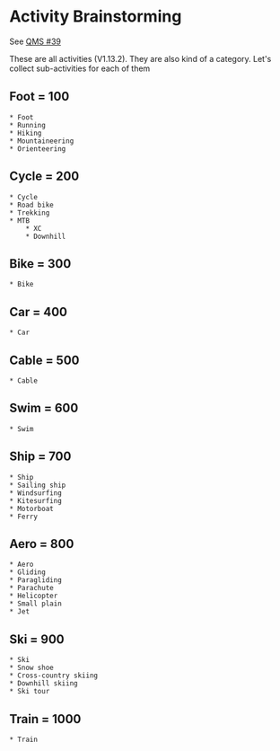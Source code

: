 # Activity Brainstorming

See [QMS #39](https://github.com/Maproom/qmapshack/issues/39)

These are all activities (V1.13.2). They are also kind of a category. 
Let's collect sub-activities for each of them

## Foot     = 100

    * Foot
    * Running
    * Hiking
    * Mountaineering
    * Orienteering

## Cycle    = 200

    * Cycle
    * Road bike
    * Trekking
    * MTB
        * XC
        * Downhill

## Bike     = 300

    * Bike

## Car      = 400

    * Car

## Cable    = 500

    * Cable

## Swim     = 600

    * Swim

## Ship     = 700

    * Ship
    * Sailing ship
    * Windsurfing
    * Kitesurfing
    * Motorboat
    * Ferry
  

## Aero     = 800

    * Aero
    * Gliding
    * Paragliding
    * Parachute
    * Helicopter
    * Small plain
    * Jet

## Ski      = 900

    * Ski
    * Snow shoe
    * Cross-country skiing
    * Downhill skiing
    * Ski tour

## Train    = 1000

    * Train


